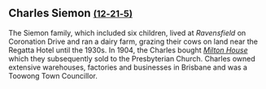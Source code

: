## Charles Siemon <small>[(12‑21‑5)](https://brisbane.discovereverafter.com/profile/31858425 "Go to Memorial Information" )</small>

The Siemon family, which included six children, lived at *Ravensfield* on Coronation Drive and ran a dairy farm, grazing their cows on land near the Regatta Hotel until the 1930s. In 1904, the Charles bought *[Milton House](https://apps.des.qld.gov.au/heritage-register/detail/?id=600253)* which they subsequently sold to the Presbyterian Church. Charles owned extensive warehouses, factories and businesses in Brisbane and was a Toowong Town Councillor.

<!--
![Ravensfield, home of the Siemon family, in River Road now Coronation Drive, Toowong, 1911](../assets/ravensfield-toowong-1911.jpg){ width="70%" }

*<small>[Ravensfield, home of the Siemon family, in River Road now Coronation Drive, Toowong, 1911](http://onesearch.slq.qld.gov.au/permalink/f/1upgmng/slq_alma21220239800002061) - State Library of Queensland </small>*
-->
